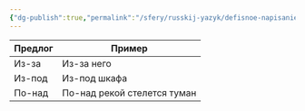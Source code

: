 ```yaml
---
{"dg-publish":true,"permalink":"/sfery/russkij-yazyk/defisnoe-napisanie-predlogov/","tags":["Русский"]}
---
```



| Предлог | Пример                      |
| ------- | --------------------------- |
| Из-за   | Из-за него                  |
| Из-под  | Из-под шкафа                |
| По-над  | По-над рекой стелется туман |
